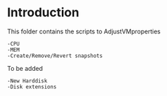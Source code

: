 # Introduction 
This folder contains the scripts to AdjustVMproperties
    
    -CPU
    -MEM
    -Create/Remove/Revert snapshots

To be added

    -New Harddisk
    -Disk extensions
 